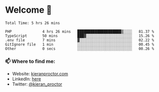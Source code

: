 # Welcome 🦘

<!--START_SECTION:waka-->

```text
Total Time: 5 hrs 26 mins

PHP              4 hrs 26 mins   ████████████████████▒░░░░   81.37 %
TypeScript       50 mins         ███▓░░░░░░░░░░░░░░░░░░░░░   15.26 %
.env file        7 mins          ▓░░░░░░░░░░░░░░░░░░░░░░░░   02.22 %
GitIgnore file   1 min           ░░░░░░░░░░░░░░░░░░░░░░░░░   00.45 %
Other            0 secs          ░░░░░░░░░░░░░░░░░░░░░░░░░   00.26 %
```

<!--END_SECTION:waka-->

### 📫 Where to find me:

-   Website: [kieranproctor.com](https://kieranproctor.com/)
-   LinkedIn: [here](https://www.linkedin.com/in/kieran-proctor-086b5a159/)
-   Twitter: [@kieran_proctor](https://twitter.com/kieran_proctor)
